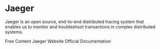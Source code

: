 # Jaeger

Jaeger is an open source, end-to-end distributed tracing system that enables us to monitor and troubleshoot transactions in complex distributed systems.

<ResourceGroupTitle>Free Content</ResourceGroupTitle>
<BadgeLink colorScheme='blue' badgeText='System Website' href='https://www.jaegertracing.io/'>Jaeger Website</BadgeLink>
<BadgeLink colorScheme='blue' badgeText='Read' href='https://www.jaegertracing.io/docs/1.37/'>Official Documentation</BadgeLink>
